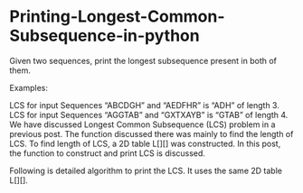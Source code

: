 # Printing-Longest-Common-Subsequence-in-python

Given two sequences, print the longest subsequence present in both of them.

Examples: 

LCS for input Sequences “ABCDGH” and “AEDFHR” is “ADH” of length 3. 
LCS for input Sequences “AGGTAB” and “GXTXAYB” is “GTAB” of length 4.
We have discussed Longest Common Subsequence (LCS) problem in a previous post. The function discussed there was mainly to find the length of LCS. To find length of LCS, a 2D table L[][] was constructed. In this post, the function to construct and print LCS is discussed.

Following is detailed algorithm to print the LCS. It uses the same 2D table L[][].
